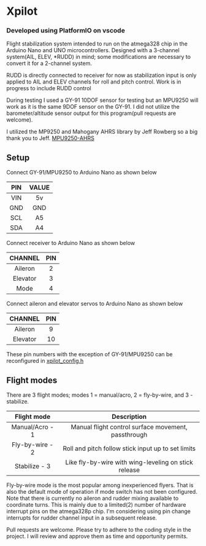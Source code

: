 # Xpilot

### Developed using PlatformIO on vscode

Flight stabilization system intended to run on the atmega328 chip in the Arduino Nano and UNO microcontrollers.
Designed with a 3-channel system(AIL, ELEV, \*RUDD) in mind; some modifications are necessary to convert it for a 2-channel system.

RUDD is directly connected to receiver for now as stabilization input is only applied to AIL and ELEV channels for roll and pitch control.
Work is in progress to include RUDD control

During testing I used a GY-91 10DOF sensor for testing but an MPU9250 will work as it is the same 9DOF sensor on the GY-91.
I did not utilize the barometer/altitude sensor output for this program(pull requests are welcome).

I utilized the MP9250 and Mahogany AHRS library by Jeff Rowberg so a big thank you to Jeff. [MPU9250-AHRS](https://github.com/jremington/MPU-9250-AHRS)

## Setup

Connect GY-91/MPU9250 to Arduino Nano as shown below

| PIN | VALUE |
| :-: | :---: |
| VIN |  5v   |
| GND |  GND  |
| SCL |  A5   |
| SDA |  A4   |

Connect receiver to Arduino Nano as shown below

| CHANNEL  | PIN |
| :------: | :-: |
| Aileron  |  2  |
| Elevator |  3  |
|   Mode   |  4  |

Connect aileron and elevator servos to Arduino Nano as shown below

| CHANNEL  | PIN |
| :------: | :-: |
| Aileron  |  9  |
| Elevator | 10  |

These pin numbers with the exception of GY-91/MPU9250 can be reconfigured in [xpilot_config.h](lib/Xpilot/src/xpilot_config.h)

## Flight modes

There are 3 flight modes; modes 1 = manual/acro, 2 = fly-by-wire, and 3 - stabilize.

|   Flight mode   |                     Description                      |
| :-------------: | :--------------------------------------------------: |
| Manual/Acro - 1 | Manual flight control surface movement, passthrough  |
| Fly-by-wire - 2 |  Roll and pitch follow stick input up to set limits  |
|  Stabilize - 3  | Like fly-by-wire with wing-leveling on stick release |

Fly-by-wire mode is the most popular among inexperienced flyers. That is also the default mode of operation if mode switch has not been configured.
Note that there is currently no aileron and rudder mixing available to coordinate turns.
This is mainly due to a limited(2) number of hardware interrupt pins on the atmega328p chip. I'm considering using pin change interrupts for rudder channel input in a subsequent release.

Pull requests are welcome. Please try to adhere to the coding style in the project. I will review and approve them as time and opportunity permits.

